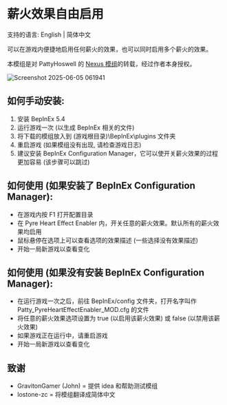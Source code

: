 # 薪火效果自由启用
支持的语言: English | 简体中文

可以在游戏内便捷地启用任何薪火的效果，也可以同时启用多个薪火的效果。

本模组是对 PattyHoswell 的 [Nexus 模组](https://www.nexusmods.com/monstertrain2/mods/3)的转载，经过作者本身授权。

![Screenshot 2025-06-05 061941](https://github.com/user-attachments/assets/0d146c12-2f31-43a2-91d8-8d5863e5de61)

## 如何手动安装:
1. 安装 BepInEx 5.4
2. 运行游戏一次 (以生成 BepInEx 相关的文件)
3. 将下载的模组放入到 (游戏根目录)\BepInEx\plugins 文件夹
4. 重启游戏 (如果模组没有出现, 请检查游戏日志)
5. 建议安装 BepInEx Configuration Manager，它可以使开关薪火效果的过程更加容易 (该步骤可以跳过)

## 如何使用 (如果安装了 BepInEx Configuration Manager):
- 在游戏内按 F1 打开配置目录
- 在 Pyre Heart Effect Enabler 内，开关任意的薪火效果。默认所有的薪火效果均启用
- 鼠标悬停在选项上可以查看选项的效果描述 (一些选择没有效果描述)
- 开始一局新游戏以查看变化

## 如何使用 (如果没有安装 BepInEx Configuration Manager):
- 在运行游戏一次之后，前往 BepInEx/config 文件夹，打开名字叫作 Patty_PyreHeartEffectEnabler_MOD.cfg 的文件
- 将任意的薪火效果选项设置为 true (以启用该薪火效果) 或 false (以禁用该薪火效果)
- 如果游戏正在运行中，请重启游戏
- 开始一局新游戏以查看变化

## 致谢
- GravitonGamer (John) = 提供 idea 和帮助测试模组
- lostone-zc = 将模组翻译成简体中文